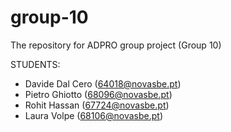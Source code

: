 # group-10
The repository for ADPRO group project (Group 10)

STUDENTS:
- Davide Dal Cero (64018@novasbe.pt)
- Pietro Ghiotto (68096@novasbe.pt)
- Rohit Hassan (67724@novasbe.pt)
- Laura Volpe (68106@novasbe.pt)


